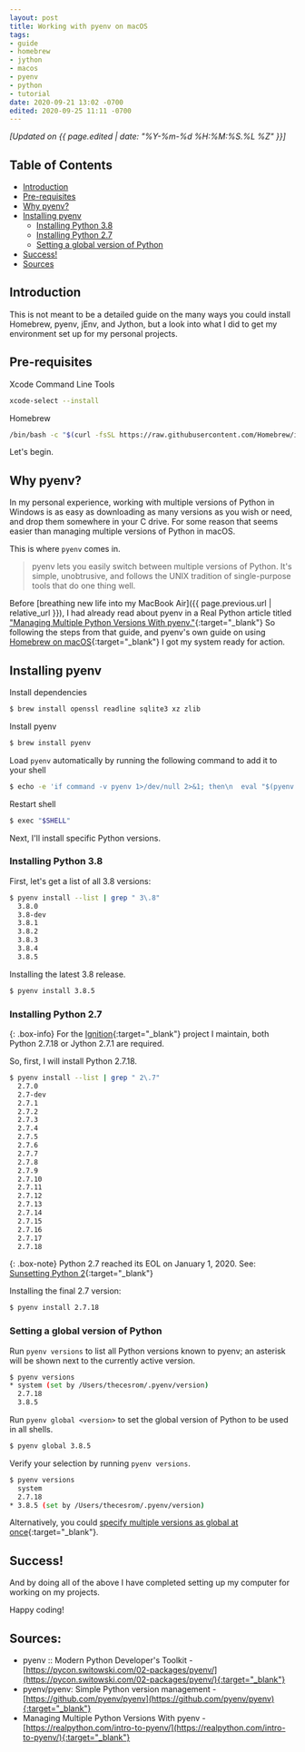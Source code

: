 ```yaml
---
layout: post
title: Working with pyenv on macOS
tags:
- guide
- homebrew
- jython
- macos
- pyenv
- python
- tutorial
date: 2020-09-21 13:02 -0700
edited: 2020-09-25 11:11 -0700
---
```


*[Updated on {{ page.edited | date: "%Y-%m-%d %H:%M:%S.%L %Z" }}]*

## Table of Contents
- [Introduction](#introduction)
- [Pre-requisites](#pre-requisites)
- [Why pyenv?](#why-pyenv)
- [Installing pyenv](#installing-pyenv)
    - [Installing Python 3.8](#installing-python-38)
    - [Installing Python 2.7](#installing-python-27)
    - [Setting a global version of Python](#setting-a-global-version-of-python)
- [Success!](#success)
- [Sources](#sources)

## Introduction
This is not meant to be a detailed guide on the many ways you could install Homebrew, pyenv, jEnv, and Jython, but a look into what I did to get my environment set up for my personal projects.

## Pre-requisites
Xcode Command Line Tools
```bash
xcode-select --install
```

Homebrew
```bash
/bin/bash -c "$(curl -fsSL https://raw.githubusercontent.com/Homebrew/install/master/install.sh)"
```

Let's begin.

## Why pyenv?

In my personal experience, working with multiple versions of Python in Windows is as easy as downloading as many versions as you wish or need, and drop them somewhere in your C drive. For some reason that seems easier than managing multiple versions of Python in macOS.

This is where `pyenv` comes in.

> pyenv lets you easily switch between multiple versions of Python. It's simple, unobtrusive, and follows the UNIX tradition of single-purpose tools that do one thing well.

Before [breathing new life into my MacBook Air]({{ page.previous.url | relative_url }}), I had already read about pyenv in a Real Python article titled ["Managing Multiple Python Versions With pyenv."](https://realpython.com/intro-to-pyenv/){:target="_blank"} So following the steps from that guide, and pyenv's own guide on using [Homebrew on macOS](https://github.com/pyenv/pyenv#homebrew-on-macos){:target="_blank"} I got my system ready for action.

## Installing pyenv

Install dependencies
```bash
$ brew install openssl readline sqlite3 xz zlib
```

Install pyenv
```bash
$ brew install pyenv
```

Load `pyenv` automatically by running the following command to add it to your shell
```bash
$ echo -e 'if command -v pyenv 1>/dev/null 2>&1; then\n  eval "$(pyenv init -)"\nfi' >> ~/.zshrc
```

Restart shell
```bash
$ exec "$SHELL"
```

Next, I'll install specific Python versions.

### Installing Python 3.8

First, let's get a list of all 3.8 versions:
```bash
$ pyenv install --list | grep " 3\.8"
  3.8.0
  3.8-dev
  3.8.1
  3.8.2
  3.8.3
  3.8.4
  3.8.5
```

Installing the latest 3.8 release.

```bash
$ pyenv install 3.8.5
```

### Installing Python 2.7

{: .box-info}
For the [Ignition](https://github.com/thecesrom/Ignition/){:target="_blank"} project I maintain, both Python 2.7.18 or Jython 2.7.1 are required.

So, first, I will install Python 2.7.18.


```bash
$ pyenv install --list | grep " 2\.7"
  2.7.0
  2.7-dev
  2.7.1
  2.7.2
  2.7.3
  2.7.4
  2.7.5
  2.7.6
  2.7.7
  2.7.8
  2.7.9
  2.7.10
  2.7.11
  2.7.12
  2.7.13
  2.7.14
  2.7.15
  2.7.16
  2.7.17
  2.7.18
```

{: .box-note}
Python 2.7 reached its EOL on January 1, 2020. See: [Sunsetting Python 2](https://www.python.org/doc/sunset-python-2/){:target="_blank"}

Installing the final 2.7 version:

```bash
$ pyenv install 2.7.18
```

### Setting a global version of Python

Run `pyenv versions` to list all Python versions known to pyenv; an asterisk will be shown next to the currently active version.

```bash
$ pyenv versions
* system (set by /Users/thecesrom/.pyenv/version)
  2.7.18
  3.8.5
```

Run `pyenv global <version>` to set the global version of Python to be used in all shells.

```bash
$ pyenv global 3.8.5
```

Verify your selection by running `pyenv versions`.

```bash
$ pyenv versions
  system
  2.7.18
* 3.8.5 (set by /Users/thecesrom/.pyenv/version)
```

Alternatively, you could [specify multiple versions as global at once](https://github.com/pyenv/pyenv/blob/master/COMMANDS.md#pyenv-global-advanced){:target="_blank"}.

## Success!

And by doing all of the above I have completed setting up my computer for working on my projects.

Happy coding!

## Sources:
- pyenv :: Modern Python Developer's Toolkit - [https://pycon.switowski.com/02-packages/pyenv/](https://pycon.switowski.com/02-packages/pyenv/){:target="_blank"}
- pyenv/pyenv: Simple Python version management - [https://github.com/pyenv/pyenv](https://github.com/pyenv/pyenv){:target="_blank"}
- Managing Multiple Python Versions With pyenv - [https://realpython.com/intro-to-pyenv/](https://realpython.com/intro-to-pyenv/){:target="_blank"}